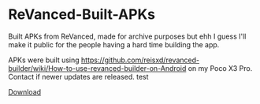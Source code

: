 # ReVanced-Built-APKs
Built APKs from ReVanced, made for archive purposes but ehh I guess I'll make it public for the people having a hard time building the app.

APKs were built using https://github.com/reisxd/revanced-builder/wiki/How-to-use-revanced-builder-on-Android on my Poco X3 Pro.
Contact if newer updates are released.
test

<!-- Place this tag in your head or just before your close body tag. -->
<script async defer src="https://buttons.github.io/buttons.js"></script>
<a class="github-button" href="https://github.com/buttons/github-buttons/archive/HEAD.zip" data-icon="octicon-download" data-size="large" aria-label="Download buttons/github-buttons on GitHub">Download</a>
